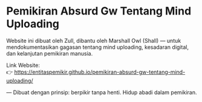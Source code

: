 # Pemikiran Absurd Gw Tentang Mind Uploading

Website ini dibuat oleh Zull, dibantu oleh Marshall Owl (Shall) — untuk mendokumentasikan gagasan tentang mind uploading, kesadaran digital, dan kelanjutan pemikiran manusia.

Link Website:  
👉 https://entitaspemikir.github.io/pemikiran-absurd-gw-tentang-mind-uploading/

—
Dibuat dengan prinsip: berpikir tanpa henti. Hidup abadi dalam pemikiran.